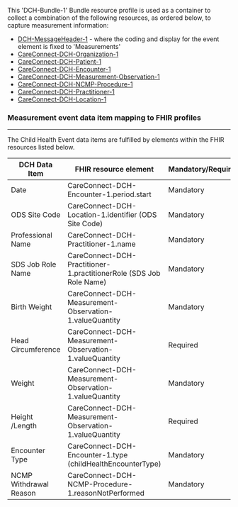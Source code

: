 This 'DCH-Bundle-1' Bundle resource profile is used as a container to collect a combination of the following resources, as ordered below, to capture measurement information:

- [DCH-MessageHeader-1] - where the coding and display for the event element is fixed to 'Measurements'
- [CareConnect-DCH-Organization-1]
- [CareConnect-DCH-Patient-1]
- [CareConnect-DCH-Encounter-1]
- [CareConnect-DCH-Measurement-Observation-1]
- [CareConnect-DCH-NCMP-Procedure-1]
- [CareConnect-DCH-Practitioner-1]
- [CareConnect-DCH-Location-1]


### Measurement event data item mapping to FHIR profiles ###
----------
The Child Health Event data items are fulfilled by elements within the FHIR resources listed below.
                                                                                                   
| DCH Data Item          | FHIR resource element                                               | Mandatory/Required/Optional |
|------------------------|---------------------------------------------------------------------|-----------------------------|
| Date                   | CareConnect-DCH-Encounter-1.period.start                            | Mandatory                   |
| ODS Site Code          | CareConnect-DCH-Location-1.identifier (ODS Site Code)               | Mandatory                   |
| Professional Name      | CareConnect-DCH-Practitioner-1.name                                 | Mandatory                   |
| SDS Job Role Name      | CareConnect-DCH-Practitioner-1.practitionerRole (SDS Job Role Name) | Mandatory                   |
| Birth   Weight         | CareConnect-DCH-Measurement-Observation-1.valueQuantity             | Mandatory                   |
| Head   Circumference   | CareConnect-DCH-Measurement-Observation-1.valueQuantity             | Required                    |
| Weight                 | CareConnect-DCH-Measurement-Observation-1.valueQuantity             | Mandatory                   |
| Height   /Length       | CareConnect-DCH-Measurement-Observation-1.valueQuantity             | Required                    |
| Encounter Type         | CareConnect-DCH-Encounter-1.type (childHealthEncounterType)         | Mandatory                   |
| NCMP Withdrawal Reason | CareConnect-DCH-NCMP-Procedure-1.reasonNotPerformed                 | Mandatory                   |

[DCH-MessageHeader-1]:dch-messageheader-1.html
[CareConnect-DCH-Organization-1]:careconnect-dch-organization-1.html
[CareConnect-DCH-Patient-1]:careconnect-dch-patient-1.html
[CareConnect-DCH-Encounter-1]:careconnect-dch-encounter-1.html
[CareConnect-DCH-Practitioner-1]:careconnect-dch-practitioner-1.html
[CareConnect-DCH-Location-1]:careconnect-dch-location-1.html
[CareConnect-DCH-Measurement-Observation-1]:careconnect-dch-measurement-observation-1.html
[CareConnect-DCH-NCMP-Procedure-1]:careconnect-dch-ncmp-procedure-1.html
